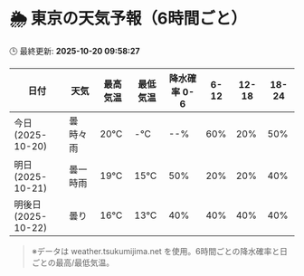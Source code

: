 # 🌦️ 東京の天気予報（6時間ごと）

🕒 最終更新: **2025-10-20 09:58:27**

| 日付 | 天気 | 最高気温 | 最低気温 | 降水確率 0-6 | 6-12 | 12-18 | 18-24 |
|------|------|----------|----------|------------|------|------|------|
| 今日 (2025-10-20) | 曇時々雨 | 20℃ | -℃ | --% | 60% | 20% | 50% |
| 明日 (2025-10-21) | 曇一時雨 | 19℃ | 15℃ | 50% | 20% | 20% | 40% |
| 明後日 (2025-10-22) | 曇り | 16℃ | 13℃ | 40% | 40% | 40% | 40% |

> ※データは weather.tsukumijima.net を使用。6時間ごとの降水確率と日ごとの最高/最低気温。
